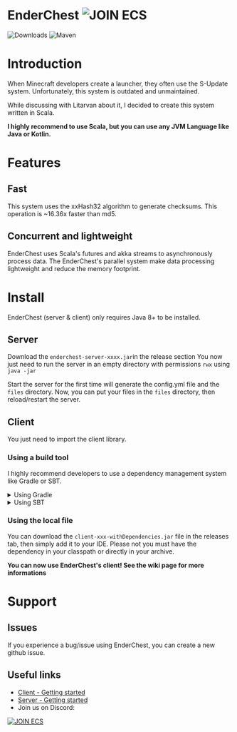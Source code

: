 # EnderChest ![JOIN ECS](https://discordapp.com/api/guilds/718109282406498415/embed.png?style=shield) 
![Downloads](https://img.shields.io/github/downloads/Iltotore/EnderChest/total?label=Server%20downloads&style=flat-square)
![Maven](https://img.shields.io/maven-central/v/io.github.iltotore/ec-client_2.13?color=green&style=flat-square)

# Introduction
When Minecraft developers create a launcher, they often use the S-Update system. 
Unfortunately, this system is outdated and unmaintained.

While discussing with Litarvan about it,
I decided to create this system written in Scala.

**I highly recommend to use Scala, but you can use any JVM Language like Java or Kotlin.**

# Features
## Fast
This system uses the xxHash32 algorithm to generate checksums.
This operation is ~16.36x faster than md5.

## Concurrent and lightweight
EnderChest uses Scala's futures and akka streams to asynchronously process data.
The EnderChest's parallel system make data processing lightweight and reduce the memory footprint.

# Install
EnderChest (server & client) only requires Java 8+ to be installed.

## Server
Download the `enderchest-server-xxxx.jar`in the release section
You now just need to run the server in an empty directory with permissions `rwx` using `java -jar`

Start the server for the first time will generate the config.yml file and the `files` directory.
Now, you can put your files in the `files` directory, then reload/restart the server.

## Client
You just need to import the client library.

### Using a build tool
I highly recommend developers to use a dependency management system like Gradle or SBT.

<details>
<summary>Using Gradle</summary>

```gradle
repositories {
  mavenCentral()
}

dependencies {
  implementation 'io.github.iltotore:ec-client_2.13:version'
}
```
</details>

<details>
<summary>Using SBT</summary>

```sbt
libraryDependencies += "io.github.iltotore" %% "ec-client_2.13" % "version"
```
</details>

### Using the local file
You can download the `client-xxx-withDependencies.jar` file in the releases tab, then simply add it to your IDE.
Please not you must have the dependency in your classpath or directly in your archive.



**You can now use EnderChest's client! See the wiki page for more informations**

# Support
## Issues
If you experience a bug/issue using EnderChest, you can create a new github issue.

## Useful links

- [Client - Getting started](https://github.com/Iltotore/EnderChest/wiki/Client-Getting-started)
- [Server - Getting started](https://github.com/Iltotore/EnderChest/wiki/Server-Getting-started)
- Join us on Discord:

[![JOIN ECS](https://discordapp.com/api/guilds/718109282406498415/embed.png?style=banner3)](https://discord.gg/zX3A8Nb)
